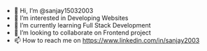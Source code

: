 - 👋 Hi, I’m @sanjay15032003
- 👀 I’m interested in Developing Websites
- 🌱 I’m currently learning Full Stack Development
- 💞️ I’m looking to collaborate on Frontend project
- 📫 How to reach me on https://www.linkedin.com/in/sanjay2003
